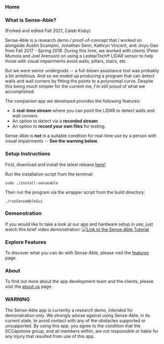 ### Home

### What is Sense-Able?
(Forked and edited Fall 2021, Caleb Kisby)

Sense-Able is a research demo / proof-of-concept that I worked on alongside Austin Scampini, Jonathan Senn, Kathryn Vincent, and Jinyu Gao from Fall 2017 - Spring 2018.  During this time, we worked with clients (Peter Mumola and Joel Arenson) on using a LeddarTech® LIDAR sensor to help those with visual impairments avoid walls, pillars, stairs, etc.

But we were senior undergrads -- a full-blown assistance tool was probably a bit ambitious.  And so we ended up producing a program that can detect walls and wall corners by fitting the points to a polynomial curve.  Despite this being much simpler for the current me, I'm still proud of what we accomplished.

The companion app we developed provides the following features:
- A **real-time stream** where you can point the LIDAR to detect walls and wall corners
- An option to detect via a **recorded stream**
- An option to **record your own files** for testing.

Sense-Able is **not** in a suitable condition for real-time use by a person with visual impairments -- **See the warning below.**

### Setup Instructions
First, download and install the latest release [here!](https://github.com/SCCapstone/Sense-Able/releases)

Run the installation script from the terminal:

	sudo ./install-senseable
 
Then run the program via the wrapper script from the build directory:

	./runSenseAbleGui

### Demonstration
If you would like to take a look at our app and hardware setup in use, just watch this brief video demonstration:
[![Link to the Sense-Able Tutorial](https://user-images.githubusercontent.com/31460278/39223618-0ac9d446-4811-11e8-9f74-4ad2ffee8463.png)](https://youtu.be/I3KSW96VbEU "Sense-Able Tutorial")

### Explore Features
To discover what you can do with Sense-Able, please visit the [features](https://sccapstone.github.io/Sense-Able/features) page.

### About
To find out more about the app development team and the clients, please visit the [about us](https://sccapstone.github.io/Sense-Able/about) page.

### WARNING
The Sense-Able app is currently a research demo, intended for demonstration only.  We strongly advise against using Sense-Able, in its current state, to avoid contact with any of the obstacles supported or unsupported.  By using this app, you agree to the condition that the SCCapstone group, and all members within, are not responsible or liable for any injury that resulted from use of this app.

